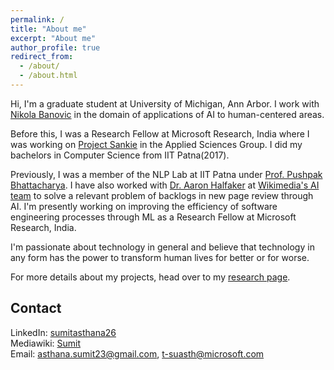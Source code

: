 ```yaml
---
permalink: /
title: "About me"
excerpt: "About me"
author_profile: true
redirect_from: 
  - /about/
  - /about.html
---
```


Hi, I'm a graduate student at University of Michigan, Ann Arbor. I work with [Nikola Banovic](http://www.nikolabanovic.net/) in the domain of applications of AI to human-centered areas.

Before this, I was a Research Fellow at Microsoft Research, India where I was working on [Project Sankie](https://www.microsoft.com/en-us/research/project/sankie/) in the Applied Sciences Group. I did my bachelors in Computer Science from IIT Patna(2017).

Previously, I was a member of the NLP Lab at IIT Patna under [Prof. Pushpak
Bhattacharya](https://www.cse.iitb.ac.in/~pb/). I have also worked with [Dr. Aaron Halfaker](https://meta.wikimedia.org/wiki/User:Halfak_(WMF)) at [Wikimedia's AI team](https://www.mediawiki.org/wiki/Wikimedia_Scoring_Platform_team) to solve a relevant problem of backlogs in new page review through AI. I'm presently working on improving the efficiency of software engineering processes through ML as a Research Fellow at Microsoft Research, India.

I'm passionate about technology in general and believe that technology in any form has the power to
transform human lives for better or for worse. 
 
For more details about my projects, head over to my [research page](/portfolio).

Contact
------

LinkedIn: [sumitasthana26](https://www.linkedin.com/in/sumitasthana26/)  
Mediawiki: [Sumit](https://meta.wikimedia.org/wiki/User_talk:Sumit.iitp)  
Email: asthana.sumit23@gmail.com, t-suasth@microsoft.com
